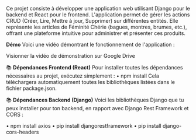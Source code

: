 Ce projet consiste à développer une application web utilisant Django pour le backend et React pour le frontend. 
L'application permet de gérer les actions CRUD (Créer, Lire, Mettre à jour, Supprimer) sur différentes entités. 
Elle représente les articles de Féminité Chérie (bagues, montres, brumes, etc.), offrant une plateforme intuitive pour administrer et présenter ces produits.

**Démo**
Voici une vidéo démontrant le fonctionnement de l'application :

Visionner la vidéo de démonstration sur Google Drive

📚 **Dépendances Frontend (React)**
Pour installer toutes les dépendances nécessaires au projet, exécutez simplement :
• npm install
Cela téléchargera automatiquement toutes les bibliothèques listées dans le fichier package.json.


📚 **Dépendances Backend (Django)**
Voici les bibliothèques Django que tu peux installer pour ton backend, en rapport avec Django Rest Framework et CORS :

•	npm install axios
•	pip install djangorestframework
•	pip install django-cors-headers


